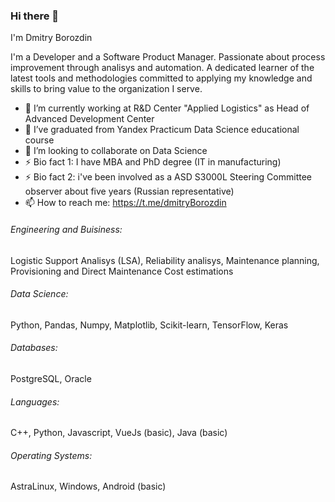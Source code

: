 ### Hi there 👋

I'm Dmitry Borozdin

I'm a Developer and a Software Product Manager. Passionate about process improvement through analisys and automation. 
A dedicated learner of the latest tools and methodologies committed to applying my knowledge and skills to bring value to the organization I serve.

- 🔭 I’m currently working at R&D Center "Applied Logistics" as Head of Advanced Development Center
- 🌱 I’ve graduated from Yandex Practicum Data Science educational course
- 👯 I’m looking to collaborate on Data Science
- ⚡ Bio fact 1: I have MBA and PhD degree (IT in manufacturing) 
- ⚡ Bio fact 2: i've been involved as a ASD S3000L Steering Committee observer about five years (Russian representative)
- 📫 How to reach me: https://t.me/dmitryBorozdin

###### Engineering and Buisiness: 
Logistic Support Analisys (LSA), Reliability analisys, Maintenance planning, Provisioning and Direct Maintenance Cost estimations

###### Data Science: 
Python, Pandas, Numpy, Matplotlib, Scikit-learn, TensorFlow, Keras

###### Databases: 
PostgreSQL, Oracle

###### Languages: 
C++, Python, Javascript, VueJs (basic), Java (basic) 

###### Operating Systems: 
AstraLinux, Windows, Android (basic)

